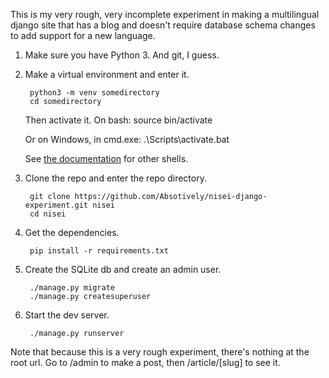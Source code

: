 This is my very rough, very incomplete experiment in making a multilingual django site that has a blog and doesn't require database schema changes to add support for a new language.

1. Make sure you have Python 3. And git, I guess.

2. Make a virtual environment and enter it.

        python3 -m venv somedirectory
        cd somedirectory

    Then activate it. On bash:
        source bin/activate

    Or on Windows, in cmd.exe:
        .\Scripts\activate.bat

    See [the documentation](https://docs.python.org/3/library/venv.html) for other shells.

3. Clone the repo and enter the repo directory.

        git clone https://github.com/Absotively/nisei-django-experiment.git nisei
        cd nisei

4. Get the dependencies.

        pip install -r requirements.txt
  
5. Create the SQLite db and create an admin user.

        ./manage.py migrate
        ./manage.py createsuperuser

6. Start the dev server.

        ./manage.py runserver

Note that because this is a very rough experiment, there's nothing at the root url. Go to /admin to make a post, then /article/[slug] to see it.
